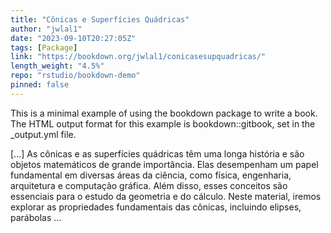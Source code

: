 ```yaml
---
title: "Cônicas e Superfícies Quádricas"
author: "jwlal1"
date: "2023-09-10T20:27:05Z"
tags: [Package]
link: "https://bookdown.org/jwlal1/conicasesupquadricas/"
length_weight: "4.5%"
repo: "rstudio/bookdown-demo"
pinned: false
---
```


<p>This is a minimal example of using the bookdown package to write a book.
The HTML output format for this example is bookdown::gitbook,
set in the _output.yml file.</p> [...] As cônicas e as superfícies quádricas têm uma longa história e são objetos matemáticos de grande importância. Elas desempenham um papel fundamental em diversas áreas da ciência, como física, engenharia, arquitetura e computação gráfica. Além disso, esses conceitos são essenciais para o estudo da geometria e do cálculo. Neste material, iremos explorar as propriedades fundamentais das cônicas, incluindo elipses, parábolas  ...
